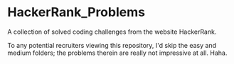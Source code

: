 # HackerRank_Problems
A collection of solved coding challenges from the website HackerRank.

To any potential recruiters viewing this repository, I'd skip the easy and medium folders; the problems therein are really not impressive at all.  Haha.
